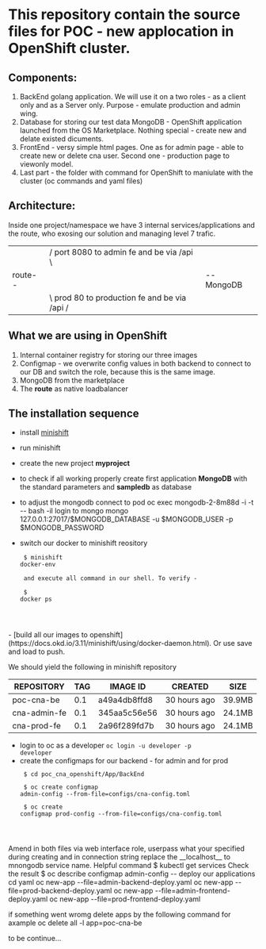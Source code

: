 # This repository contain the source files for POC - new applocation in OpenShift cluster.
## Components:
1. BackEnd golang application. We will use it on a two roles - as a client only and as a Server only. Purpose - emulate production and admin wing.
2. Database for storing our test data MongoDB - OpenShift application launched from the OS Marketplace. Nothing special - create new and delate existed dicuments.
3. FrontEnd - versy simple html pages. One as for admin page - able to create new or delete cna user. Second one - production page to viewonly model.
4. Last part - the folder with command for OpenShift to maniulate with the cluster (oc commands and yaml files)

## Architecture:
Inside one project/namespace we have 3 internal services/applications and the route, who exosing our solution and managing level 7 trafic.

|  |  |  |
| -- | -- | -- |
| | \/ port 8080 to admin fe and be via /api \ | |
| route-- |                    |-- MongoDB |
| | \ prod 80 to production fe and be via /api / | |

## What we are using in OpenShift
1. Internal container registry for storing our three images
2. Configmap - we overwrite config values in both backend to connect to our DB and switch the role, because this is the same image.
3. MongoDB from the marketplace
4. The __route__ as native loadbalancer

## The installation sequence
- install [minishift](https://docs.okd.io/3.11/minishift/getting-started/installing.html)
- run minishift
- create the new project __myproject__
- to check if all working properly create first application __MongoDB__ with the standard parameters and __sampledb__ as database 
- to adjust the mongodb connect to pod 
oc exec mongodb-2-8m88d -i -t -- bash -il
login to mongo
mongo 127.0.0.1:27017/$MONGODB_DATABASE -u $MONGODB_USER -p $MONGODB_PASSWORD


- switch our docker to minishift reository 
<code><p>
$ minishift docker-env<p>
and execute all command in our shell. To verify -<p> 
$ docker ps
</code>
- [build all our images to openshift](https://docs.okd.io/3.11/minishift/using/docker-daemon.html). Or use save and load to push. <p>
We should yield the following in minishift repository

|REPOSITORY|TAG|IMAGE ID|CREATED|SIZE|
|----------|---|--------|-------|----|
|poc-cna-be    |      0.1       |          a49a4db8ffd8   |     30 hours ago   |     39.9MB|
|cna-admin-fe  |      0.1       |          345aa5c56e56   |     30 hours ago    |    24.1MB|
|cna-prod-fe   |      0.1       |          2a96f289fd7b   |     30 hours ago     |   24.1MB|

- login to oc as a developer
<code>oc login -u developer -p developer</code>
- create the configmaps for our backend - for admin and for prod
<code><p>
$ cd poc_cna_openshift/App/BackEnd<p>
$ oc create configmap admin-config --from-file=configs/cna-config.toml<p>
$ oc create configmap prod-config  --from-file=configs/cna-config.toml<p>
</code>
Amend in both files via web interface role, userpass what your specified during creating and in connection string replace the __localhost__ to mnongodb service name. Helpful command $ kubectl get services
Check the result $ oc describe configmap admin-config
-- deploy our applications
cd yaml
oc new-app --file=admin-backend-deploy.yaml
oc new-app --file=prod-backend-deploy.yaml
oc new-app --file=admin-frontend-deploy.yaml
oc new-app --file=prod-frontend-deploy.yaml

if something went wromg delete apps by the following command for axample
oc delete all -l app=poc-cna-be

to be continue...
